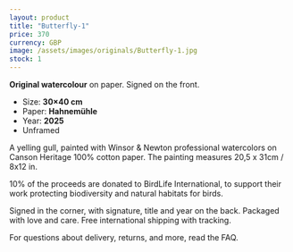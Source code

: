 ```yaml
---
layout: product
title: "Butterfly-1"
price: 370
currency: GBP
image: /assets/images/originals/Butterfly-1.jpg
stock: 1
---
```


**Original watercolour** on paper. Signed on the front.

- Size: **30×40 cm**
- Paper: **Hahnemühle**
- Year: **2025**
- Unframed

A yelling gull, painted with Winsor & Newton professional watercolors on Canson Heritage 100% cotton paper. The painting measures 20,5 x 31cm / 8x12 in.

10% of the proceeds are donated to BirdLife International, to support their work protecting biodiversity and natural habitats for birds.

Signed in the corner, with signature, title and year on the back. Packaged with love and care. Free international shipping with tracking.

For questions about delivery, returns, and more, read the FAQ.
